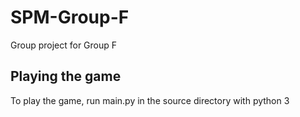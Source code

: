 # SPM-Group-F

Group project for Group F

## Playing the game

To play the game, run main.py in the source directory with python 3
